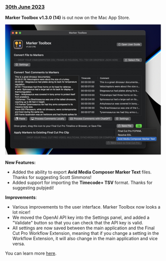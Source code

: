 ### [30th June 2023](/news/20230630)

**Marker Toolbox v1.3.0 (14)** is out now on the Mac App Store.

![](/static/marker-toolbox-v1-3-0.jpg)

**New Features:**
- Added the ability to export **Avid Media Composer Marker Text** files. Thanks for suggesting Scott Simmons!
- Added support for importing the **Timecode+ TSV** format. Thanks for suggesting pulpjedi!

**Improvements**:
- Various improvements to the user interface. Marker Toolbox now looks a lot nicer!
- We moved the OpenAI API key into the Settings panel, and added a "Validate" button so that you can check that the API key is valid.
- All settings are now saved between the main application and the Final Cut Pro Workflow Extension, meaning that if you change a setting in the Workflow Extension, it will also change in the main application and vice versa.

You can learn more [here](https://markertoolbox.io).